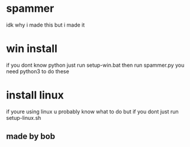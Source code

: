 # spammer
idk why i made this but i made it
# win install
if you dont know python just run setup-win.bat
then run spammer.py
you need python3 to do these
# install linux
if youre using linux u probably know what to do 
but if you dont just run setup-linux.sh

made by bob
---
